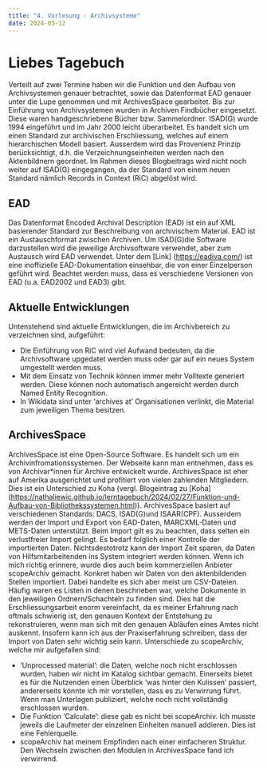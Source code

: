 ```yaml
---
title: "4. Vorlesung - Archivsysteme"
date: 2024-03-12
---
```



# Liebes Tagebuch 
Verteilt auf zwei Termine haben wir die Funktion und den Aufbau von Archivsystemen genauer betrachtet, sowie das Datenformat EAD genauer unter die Lupe genommen und mit ArchivesSpace gearbeitet. Bis zur Einführung von Archivsystemen wurden in Archiven Findbücher eingesetzt. Diese waren handgeschriebene Bücher bzw. Sammelordner. ISAD(G) wurde 1994 eingeführt und im Jahr 2000 leicht überarbeitet. Es handelt sich um einen Standard zur archivischen Erschliessung, welches auf einem hierarchischen Modell basiert. Ausserdem wird das Provenienz Prinzip berücksichtigt, d.h. die Verzeichnungseinheiten werden nach den Aktenbildnern geordnet. Im Rahmen dieses Blogbeitrags wird nicht noch weiter auf ISAD(G) eingegangen, da der Standard von einem neuen Standard nämlich Records in Context (RiC) abgelöst wird. 
## EAD
Das Datenformat Encoded Archival Description (EAD) ist ein auf XML basierender Standard zur Beschreibung von archivischem Material. EAD ist ein Austauschformat zwischen Archiven. Um ISAD(G)die Software darzustellen wird die jeweilige Archivsoftware verwendet, aber zum Austausch wird EAD verwendet. Unter dem [Link] (https://eadiva.com/) ist eine inoffizielle EAD-Dokumentation einsehbar, die von einer Einzelperson geführt wird. Beachtet werden muss, dass es verschiedene Versionen von EAD (u.a. EAD2002 und EAD3) gibt.
## Aktuelle Entwicklungen 
Untenstehend sind aktuelle Entwicklungen, die im Archivbereich zu verzeichnen sind, aufgeführt:
-	Die Einführung von RiC wird viel Aufwand bedeuten, da die Archivsoftware upgedatet werden muss oder gar auf ein neues System umgestellt werden muss. 
-	Mit dem Einsatz von Technik können immer mehr Volltexte generiert werden. Diese können noch automatisch angereicht werden durch Named Entity Recognition.
-	In Wikidata sind unter ‘archives at’ Organisationen verlinkt, die Material zum jeweiligen Thema besitzen.
## ArchivesSpace
ArchivesSpace ist eine Open-Source Software. Es handelt sich um ein Archivinfromationssystemen. Der Webseite kann man entnehmen, dass es von Archivar*innen für Archive entwickelt wurde. ArchivesSpace ist eher auf Amerika ausgerichtet und profitiert von vielen zahlenden Mitgliedern. Dies ist ein Unterschied zu Koha (vergl. Blogeintrag zu [Koha] (https://nathaliewic.github.io/lerntagebuch/2024/02/27/Funktion-und-Aufbau-von-Bibliothekssystemen.html)). ArchivesSpace basiert auf verschiedenen Standards: DACS, ISAD(G)und ISAAR(CPF). Ausserdem werden der Import und Export von EAD-Daten, MARCXML-Daten und METS-Daten unterstützt. Beim Import gilt es zu beachten, dass selten ein verlustfreier Import gelingt. Es bedarf folglich einer Kontrolle der importierten Daten. Nichtsdestotrotz kann der Import Zeit sparen, da Daten von Hilfsmitarbeitenden ins System integriert werden können. Wenn ich mich richtig erinnere, wurde dies auch beim kommerziellen Anbieter scopeArchiv gemacht. Konkret haben wir Daten von den aktenbildenden Stellen importiert. Dabei handelte es sich aber meist um CSV-Dateien. Häufig waren es Listen in denen beschrieben war, welche Dokumente in den jeweiligen Ordnern/Schachteln zu finden sind. Dies hat die Erschliessungsarbeit enorm vereinfacht, da es meiner Erfahrung nach oftmals schwierig ist, den genauen Kontext der Entstehung zu rekonstruieren, wenn man sich mit den genauen Abläufen eines Amtes nicht auskennt. Insofern kann ich aus der Praxiserfahrung schreiben, dass der Import von Daten sehr wichtig sein kann. 
Unterschiede zu scopeArchiv, welche mir aufgefallen sind:
-	‘Unprocessed material’: die Daten, welche noch nicht erschlossen wurden, haben wir nicht im Katalog sichtbar gemacht. Einerseits bietet es für die Nutzenden einen Überblick ‘was hinter den Kulissen’ passiert, andererseits könnte ich mir vorstellen, dass es zu Verwirrung führt. Wenn man Unterlagen publiziert, welche noch nicht vollständig erschlossen wurden.
-	Die Funktion ‘Calculate’: diese gab es nicht bei scopeArchiv. Ich musste jeweils die Laufmeter der einzelnen Einheiten manuell addieren. Dies ist eine Fehlerquelle.
-	scopeArchiv hat meinem Empfinden nach einer einfacheren Struktur. Den Wechseln zwischen den Modulen in ArchivesSpace fand ich verwirrend.
